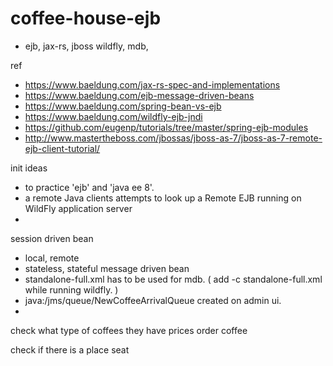 # coffee-house-ejb
 - ejb, jax-rs, jboss wildfly, mdb, 

ref
 - https://www.baeldung.com/jax-rs-spec-and-implementations
 - https://www.baeldung.com/ejb-message-driven-beans
 - https://www.baeldung.com/spring-bean-vs-ejb
 - https://www.baeldung.com/wildfly-ejb-jndi
 - https://github.com/eugenp/tutorials/tree/master/spring-ejb-modules
 - http://www.mastertheboss.com/jbossas/jboss-as-7/jboss-as-7-remote-ejb-client-tutorial/
 

init ideas
 - to practice 'ejb' and 'java ee 8'.
 - a remote Java clients attempts to look up a Remote EJB running on WildFly application server
 - 

session driven bean
 - local, remote
 - stateless, stateful
message driven bean
 - standalone-full.xml has to be used for mdb. ( add -c standalone-full.xml while running wildfly. )
 - java:/jms/queue/NewCoffeeArrivalQueue created on admin ui.
 - 



check what type of coffees they have
prices
order coffee


check if there is a place
seat

